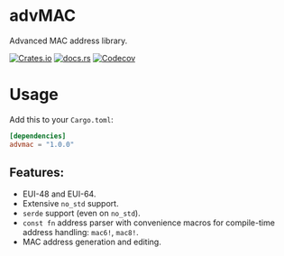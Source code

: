 # advMAC

Advanced MAC address library.

[![Crates.io](https://img.shields.io/crates/v/advmac?style=flat-square)](https://crates.io/crates/advmac)
[![docs.rs](https://img.shields.io/docsrs/advmac?style=flat-square)](https://docs.rs/advmac/latest)
[![Codecov](https://img.shields.io/codecov/c/gh/GamePad64/advmac?logo=codecov&style=flat-square)](https://codecov.io/gh/GamePad64/advmac)

# Usage
Add this to your `Cargo.toml`:

```toml
[dependencies]
advmac = "1.0.0"
```

## Features:
- EUI-48 and EUI-64.
- Extensive `no_std` support.
- `serde` support (even on `no_std`).
- `const fn` address parser with convenience macros for compile-time address handling: `mac6!`, `mac8!`.
- MAC address generation and editing.
